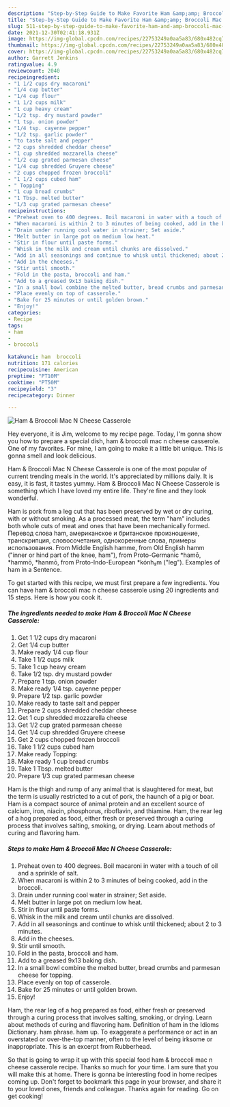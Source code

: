 ```yaml
---
description: "Step-by-Step Guide to Make Favorite Ham &amp;amp; Broccoli Mac N Cheese Casserole"
title: "Step-by-Step Guide to Make Favorite Ham &amp;amp; Broccoli Mac N Cheese Casserole"
slug: 511-step-by-step-guide-to-make-favorite-ham-and-amp-broccoli-mac-n-cheese-casserole
date: 2021-12-30T02:41:18.931Z
image: https://img-global.cpcdn.com/recipes/22753249a0aa5a83/680x482cq70/ham-broccoli-mac-n-cheese-casserole-recipe-main-photo.jpg
thumbnail: https://img-global.cpcdn.com/recipes/22753249a0aa5a83/680x482cq70/ham-broccoli-mac-n-cheese-casserole-recipe-main-photo.jpg
cover: https://img-global.cpcdn.com/recipes/22753249a0aa5a83/680x482cq70/ham-broccoli-mac-n-cheese-casserole-recipe-main-photo.jpg
author: Garrett Jenkins
ratingvalue: 4.9
reviewcount: 2040
recipeingredient:
- "1 1/2 cups dry macaroni"
- "1/4 cup butter"
- "1/4 cup flour"
- "1 1/2 cups milk"
- "1 cup heavy cream"
- "1/2 tsp. dry mustard powder"
- "1 tsp. onion powder"
- "1/4 tsp. cayenne pepper"
- "1/2 tsp. garlic powder"
- "to taste salt and pepper"
- "2 cups shredded cheddar cheese"
- "1 cup shredded mozzarella cheese"
- "1/2 cup grated parmesan cheese"
- "1/4 cup shredded Gruyere cheese"
- "2 cups chopped frozen broccoli"
- "1 1/2 cups cubed ham"
- " Topping"
- "1 cup bread crumbs"
- "1 Tbsp. melted butter"
- "1/3 cup grated parmesan cheese"
recipeinstructions:
- "Preheat oven to 400 degrees. Boil macaroni in water with a touch of oil and a sprinkle of salt."
- "When macaroni is within 2 to 3 minutes of being cooked, add in the broccoli."
- "Drain under running cool water in strainer; Set aside."
- "Melt butter in large pot on medium low heat."
- "Stir in flour until paste forms."
- "Whisk in the milk and cream until chunks are dissolved."
- "Add in all seasonings and continue to whisk until thickened; about 2 to 3 minutes."
- "Add in the cheeses."
- "Stir until smooth."
- "Fold in the pasta, broccoli and ham."
- "Add to a greased 9x13 baking dish."
- "In a small bowl combine the melted butter, bread crumbs and parmesan cheese for topping."
- "Place evenly on top of casserole."
- "Bake for 25 minutes or until golden brown."
- "Enjoy!"
categories:
- Recipe
tags:
- ham
- 
- broccoli

katakunci: ham  broccoli 
nutrition: 171 calories
recipecuisine: American
preptime: "PT10M"
cooktime: "PT50M"
recipeyield: "3"
recipecategory: Dinner

---
```



![Ham &amp; Broccoli Mac N Cheese Casserole](https://img-global.cpcdn.com/recipes/22753249a0aa5a83/680x482cq70/ham-broccoli-mac-n-cheese-casserole-recipe-main-photo.jpg)

Hey everyone, it is Jim, welcome to my recipe page. Today, I'm gonna show you how to prepare a special dish, ham &amp; broccoli mac n cheese casserole. One of my favorites. For mine, I am going to make it a little bit unique. This is gonna smell and look delicious.

Ham &amp; Broccoli Mac N Cheese Casserole is one of the most popular of current trending meals in the world. It's appreciated by millions daily. It is easy, it is fast, it tastes yummy. Ham &amp; Broccoli Mac N Cheese Casserole is something which I have loved my entire life. They're fine and they look wonderful.

Ham is pork from a leg cut that has been preserved by wet or dry curing, with or without smoking. As a processed meat, the term &#34;ham&#34; includes both whole cuts of meat and ones that have been mechanically formed. Перевод слова ham, американское и британское произношение, транскрипция, словосочетания, однокоренные слова, примеры использования. From Middle English hamme, from Old English hamm (&#34;inner or hind part of the knee, ham&#34;), from Proto-Germanic *hamō, *hammō, *hanmō, from Proto-Indo-European *kónh₂m (&#34;leg&#34;). Examples of ham in a Sentence.


To get started with this recipe, we must first prepare a few ingredients. You can have ham &amp; broccoli mac n cheese casserole using 20 ingredients and 15 steps. Here is how you cook it.

<!--inarticleads1-->

##### The ingredients needed to make Ham &amp; Broccoli Mac N Cheese Casserole:

1. Get 1 1/2 cups dry macaroni
1. Get 1/4 cup butter
1. Make ready 1/4 cup flour
1. Take 1 1/2 cups milk
1. Take 1 cup heavy cream
1. Take 1/2 tsp. dry mustard powder
1. Prepare 1 tsp. onion powder
1. Make ready 1/4 tsp. cayenne pepper
1. Prepare 1/2 tsp. garlic powder
1. Make ready to taste salt and pepper
1. Prepare 2 cups shredded cheddar cheese
1. Get 1 cup shredded mozzarella cheese
1. Get 1/2 cup grated parmesan cheese
1. Get 1/4 cup shredded Gruyere cheese
1. Get 2 cups chopped frozen broccoli
1. Take 1 1/2 cups cubed ham
1. Make ready  Topping:
1. Make ready 1 cup bread crumbs
1. Take 1 Tbsp. melted butter
1. Prepare 1/3 cup grated parmesan cheese


Ham is the thigh and rump of any animal that is slaughtered for meat, but the term is usually restricted to a cut of pork, the haunch of a pig or boar. Ham is a compact source of animal protein and an excellent source of calcium, iron, niacin, phosphorus, riboflavin, and thiamine. Ham, the rear leg of a hog prepared as food, either fresh or preserved through a curing process that involves salting, smoking, or drying. Learn about methods of curing and flavoring ham. 

<!--inarticleads2-->

##### Steps to make Ham &amp; Broccoli Mac N Cheese Casserole:

1. Preheat oven to 400 degrees. Boil macaroni in water with a touch of oil and a sprinkle of salt.
1. When macaroni is within 2 to 3 minutes of being cooked, add in the broccoli.
1. Drain under running cool water in strainer; Set aside.
1. Melt butter in large pot on medium low heat.
1. Stir in flour until paste forms.
1. Whisk in the milk and cream until chunks are dissolved.
1. Add in all seasonings and continue to whisk until thickened; about 2 to 3 minutes.
1. Add in the cheeses.
1. Stir until smooth.
1. Fold in the pasta, broccoli and ham.
1. Add to a greased 9x13 baking dish.
1. In a small bowl combine the melted butter, bread crumbs and parmesan cheese for topping.
1. Place evenly on top of casserole.
1. Bake for 25 minutes or until golden brown.
1. Enjoy!


Ham, the rear leg of a hog prepared as food, either fresh or preserved through a curing process that involves salting, smoking, or drying. Learn about methods of curing and flavoring ham. Definition of ham in the Idioms Dictionary. ham phrase. ham up. To exaggerate a performance or act in an overstated or over-the-top manner, often to the level of being irksome or inappropriate. This is an excerpt from Rubberhead. 

So that is going to wrap it up with this special food ham &amp; broccoli mac n cheese casserole recipe. Thanks so much for your time. I am sure that you will make this at home. There is gonna be interesting food in home recipes coming up. Don't forget to bookmark this page in your browser, and share it to your loved ones, friends and colleague. Thanks again for reading. Go on get cooking!
